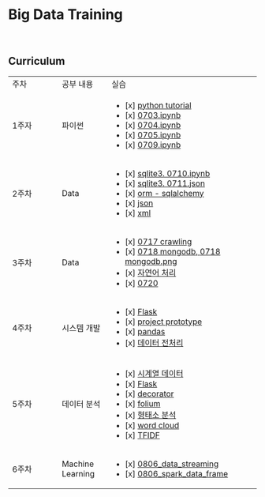 
# Big Data Training

<br>

## Curriculum
<table>
     <tr>
          <td width=20%>주차</td>
          <td width=20%>공부 내용</td>
          <td width=60%>실습</td>
     </tr>
     <tr>
          <td>1주자</td>
          <td>파이썬</td>
          <td>
               <ul>
                    <li>[x]
                         <a href="https://github.com/gmldusdkwk/Big-Data/tree/master/Python_Tutorial">python tutorial</a>
                    </li>
                    <li>[x]
                         <a href="https://github.com/gmldusdkwk/Big-Data/blob/master/0703.ipynb">0703.ipynb</a>
                    </li>
                    <li>[x]
                         <a href="https://github.com/gmldusdkwk/Big-Data/blob/master/0704.ipynb">0704.ipynb</a>
                    </li>
                    <li>[x]
                         <a href = "https://github.com/gmldusdkwk/Big-Data/blob/master/0705.ipynb">0705.ipynb</a>
                    </li>
                    <li>[x]
                         <a href = "https://github.com/gmldusdkwk/Big-Data/blob/master/0709.ipynb">0709.ipynb</a>
                    </li>
               </ul>
          </td>
     </tr>
     <tr>
          <td>2주차</td>
          <td>Data</td>
          <td>
               <ul>
               <li>[x]
                    <a href='https://github.com/gmldusdkwk/Big-Data/blob/master/0710_sqlite3.ipynb'>sqlite3. 0710.ipynb</a
                         </li>
                         <li>[x]
                              <a href='https://github.com/gmldusdkwk/Big-Data/blob/master/0711.json'>sqlite3. 0711.json</a>
                         </li>
                         <li>[x]
                              <a href='https://github.com/gmldusdkwk/Big-Data/tree/master/ORM-sqlalchemy'>orm - sqlalchemy</a>
                         </li>
                         <li>[x]
                              <a href='https://github.com/gmldusdkwk/Big-Data/blob/master/0713_JSON.ipynb'>json</a>
                         </li>
                         <li>[x]
                              <a href='https://github.com/gmldusdkwk/Big-Data/blob/master/0713_XML.ipynb'>xml</a>
                         </li>
                         </ul>
                    </td>
     </tr>
     <tr>
          <td>3주차</td>
          <td>Data</td>
          <td>
               <ul>
                    <li>[x]
                         <a href='https://github.com/gmldusdkwk/Big-Data/blob/master/0717.ipynb'>0717 crawling</a>
                    </li>
                    <li>[x]
                         <a href='https://github.com/gmldusdkwk/Big-Data/blob/master/0718.ipynb'>0718 mongodb, </a>
                         <a href='https://github.com/gmldusdkwk/Big-Data/blob/master/0718_mongodb.png'>0718 mongodb.png</a>
                    </li>
                    <li>[x]
                         <a href='https://github.com/gmldusdkwk/Big-Data/tree/master/NLP'>자연어 처리</a>
                    </li>
                    <li>[x]
                    <a href='https://github.com/gmldusdkwk/Big-Data/blob/master/0720.ipynb'>0720</a>
                    </li>
               </ul>
          </td>
     </tr>
     <tr>
          <td>4주차</td>
          <td>시스템 개발</td>
          <td>
               <ul>
                    <li>[x]
                         <a href='https://github.com/gmldusdkwk/Big-Data/tree/master/0723'>Flask </a>
                    </li>
                    <li>[x]
                         <a href='https://github.com/gmldusdkwk/Big-Data/tree/master/prototype'>project prototype </a>
                    </li>
                    <li>[x]
                    <a href='https://github.com/gmldusdkwk/Big-Data/tree/master/pandas'>pandas </a>
                    </li>
                    <li>[x]
                    <a href='https://github.com/gmldusdkwk/Big-Data/tree/master/데이터전처리'>데이터 전처리 </a>
                    </li>
               </ul>
          </td>
     </tr>
     <tr>
          <td>5주차</td>
          <td>데이터 분석</td>
          <td>
               <ul>
                    <li>[x]
                         <a href='https://github.com/gmldusdkwk/Big-Data/blob/master/0730_time_series_data.ipynb'>시계열 데이터</a>
                    </li>
                    <li>[x]
                         <a href='https://github.com/gmldusdkwk/Big-Data/blob/master/0727'>Flask</a>
                    </li>
                    <li>[x]
                         <a href='https://github.com/gmldusdkwk/Big-Data/blob/master/0731_decorator.ipynb'>decorator</a>
                    </li>
                    <li>[x]
                         <a href='https://github.com/gmldusdkwk/Big-Data/blob/master/0731_folium.ipynb'>folium</a>
                    </li>
                    <li>[x]
                         <a href='https://github.com/gmldusdkwk/Big-Data/blob/master/0801_information%20retrieval.ipynb'>형태소 분석</a>
                    </li>
                    <li>[x]
                         <a href='https://github.com/gmldusdkwk/Big-Data/blob/master/0801_wordcloud.ipynb'>word cloud</a>
                    </li>
                    <li>[x]
                         <a href='https://github.com/gmldusdkwk/Big-Data/blob/master/0802_TFIDF.ipynb'>TFIDF</a>
                    </li>
               </ul>
          </td>
     </tr>
     <tr>
          <td>6주차</td>
          <td>Machine Learning</td>
          <td>
            <ul>
              <li>[x]
                <a href="https://github.com/gmldusdkwk/Big-Data/blob/master/0806_data_streaming.ipynb">0806_data_streaming</a>
              </li>
              <li>[x]
                <a href="https://github.com/gmldusdkwk/Big-Data/blob/master/0806_spark_data_frame.ipynb">0806_spark_data_frame</a>
              </li>
            </ul>          
          </td>
     </tr>
</table>
